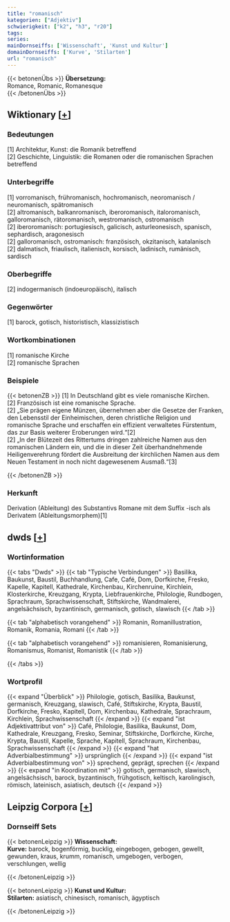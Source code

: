 ```yaml
---
title: "romanisch"
kategorien: ["Adjektiv"]
schwierigkeit: ["k2", "h3", "r20"]
tags:
series:
mainDornseiffs: ['Wissenschaft', 'Kunst und Kultur']
domainDornseiffs: ['Kurve', 'Stilarten']
url: "romanisch"
---
```


{{< betonenÜbs >}}
**Übersetzung:**  
Romance, Romanic, Romanesque  
{{< /betonenÜbs >}}

## Wiktionary [[+](https://de.wiktionary.org/wiki/romanisch)]

### Bedeutungen
[1] Architektur, Kunst: die Romanik betreffend  
[2] Geschichte, Linguistik: die Romanen oder die romanischen Sprachen betreffend  

### Unterbegriffe
[1] vorromanisch, frühromanisch, hochromanisch, neoromanisch / neuromanisch,  spätromanisch  
[2] altromanisch, balkanromanisch, iberoromanisch, italoromanisch, galloromanisch, rätoromanisch, westromanisch, ostromanisch  
[2] iberoromanisch: portugiesisch, galicisch, asturleonesisch, spanisch, sephardisch, aragonesisch  
[2] galloromanisch, ostromanisch: französisch, okzitanisch, katalanisch  
[2] dalmatisch, friaulisch, italienisch, korsisch, ladinisch, rumänisch, sardisch  

### Oberbegriffe
[2] indogermanisch (indoeuropäisch), italisch  

### Gegenwörter
[1] barock, gotisch, historistisch, klassizistisch  

### Wortkombinationen
[1] romanische Kirche  
[2] romanische Sprachen  

### Beispiele
{{< betonenZB >}}
[1] In Deutschland gibt es viele romanische Kirchen.  
[2] Französisch ist eine romanische Sprache.  
[2] „Sie prägen eigene Münzen, übernehmen aber die Gesetze der Franken, den Lebensstil der Einheimischen, deren christliche Religion und romanische Sprache und erschaffen ein effizient verwaltetes Fürstentum, das zur Basis weiterer Eroberungen wird.“[2]  
[2] „In der Blütezeit des Rittertums dringen zahlreiche Namen aus den romanischen Ländern ein, und die in dieser Zeit überhandnehmende Heiligenverehrung fördert die Ausbreitung der kirchlichen Namen aus dem Neuen Testament in noch nicht dagewesenem Ausmaß.“[3]  

{{< /betonenZB >}}
### Herkunft
Derivation (Ableitung) des Substantivs Romane mit dem Suffix -isch als Derivatem (Ableitungsmorphem)[1]  



## dwds [[+](https://www.dwds.de/wb/romanisch)]

### Wortinformation
{{< tabs "Dwds" >}}
{{< tab "Typische Verbindungen" >}}
Basilika, Baukunst, Baustil, Buchhandlung, Cafe, Café, Dom, Dorfkirche, Fresko, Kapelle, Kapitell, Kathedrale, Kirchenbau, Kirchenruine, Kirchlein, Klosterkirche, Kreuzgang, Krypta, Liebfrauenkirche, Philologie, Rundbogen, Sprachraum, Sprachwissenschaft, Stiftskirche, Wandmalerei, angelsächsisch, byzantinisch, germanisch, gotisch, slawisch
{{< /tab >}}

{{< tab "alphabetisch vorangehend" >}}
Romanin, Romanillustration, Romanik, Romania, Romani
{{< /tab >}}

{{< tab "alphabetisch vorangehend" >}}
romanisieren, Romanisierung, Romanismus, Romanist, Romanistik
{{< /tab >}}

{{< /tabs >}}

### Wortprofil
{{< expand "Überblick" >}} Philologie, gotisch, Basilika, Baukunst, germanisch, Kreuzgang, slawisch, Café, Stiftskirche, Krypta, Baustil, Dorfkirche, Fresko, Kapitell, Dom, Kirchenbau, Kathedrale, Sprachraum, Kirchlein, Sprachwissenschaft {{< /expand >}}
{{< expand "ist Adjektivattribut von" >}} Café, Philologie, Basilika, Baukunst, Dom, Kathedrale, Kreuzgang, Fresko, Seminar, Stiftskirche, Dorfkirche, Kirche, Krypta, Baustil, Kapelle, Sprache, Kapitell, Sprachraum, Kirchenbau, Sprachwissenschaft {{< /expand >}}
{{< expand "hat Adverbialbestimmung" >}} ursprünglich {{< /expand >}}
{{< expand "ist Adverbialbestimmung von" >}} sprechend, geprägt, sprechen {{< /expand >}}
{{< expand "in Koordination mit" >}} gotisch, germanisch, slawisch, angelsächsisch, barock, byzantinisch, frühgotisch, keltisch, karolingisch, römisch, lateinisch, asiatisch, deutsch {{< /expand >}}

## Leipzig Corpora [[+](https://corpora.uni-leipzig.de/en/res?word=romanisch&corpusId=deu_newscrawl-public_2018)]

### Dornseiff Sets
{{< betonenLeipzig >}}
**Wissenschaft:**  
**Kurve:** barock, bogenförmig, bucklig, eingebogen, gebogen, gewellt, gewunden, kraus, krumm, romanisch, umgebogen, verbogen, verschlungen, wellig  

{{< /betonenLeipzig >}}


{{< betonenLeipzig >}}
**Kunst und Kultur:**  
**Stilarten:** asiatisch, chinesisch, romanisch, ägyptisch  

{{< /betonenLeipzig >}}
